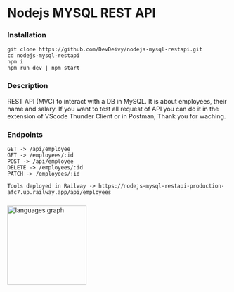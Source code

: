# Nodejs MYSQL REST API

### Installation

```
git clone https://github.com/DevDeivy/nodejs-mysql-restapi.git
cd nodejs-mysql-restapi
npm i
npm run dev | npm start
```
### Description
REST API (MVC) to interact with a DB in MySQL. It is about employees, their name and salary. If you want to test all request of API you can do it in the extension of VScode Thunder Client or in Postman, Thank you for waching.

### Endpoints
```
GET -> /api/employee
GET -> /employees/:id
POST -> /api/employee
DELETE -> /employees/:id
PATCH -> /employees/:id
```
```
Tools deployed in Railway -> https://nodejs-mysql-restapi-production-afc7.up.railway.app/api/employees
```
###
<div align="left">
  <img src="https://github-readme-stats.vercel.app/api/top-langs?username=DevDeivy&locale=en&hide_title=false&layout=compact&card_width=320&langs_count=6&theme=blue-green&hide_border=true" height="180" alt="languages graph"  />
</div>
